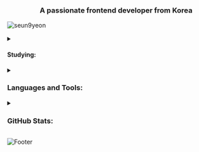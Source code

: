 <h3 align="center">A passionate frontend developer from Korea</h3>

<p align="left"> <img src="https://komarev.com/ghpvc/?username=seun9yeon&label=Profile%20views&color=0e75b6&style=flat" alt="seun9yeon" /> </p>

<details>
<summary><h4 align="left">Studying:</h4></summary>

<p align="left">
<img src="https://img.shields.io/badge/react-61DAFB?style=flat-square&logo=react&logoColor=black"/>
<img src="https://img.shields.io/badge/JavaScript-F7DF1E?style=flat-square&logo=JavaScript&logoColor=black"/>
<img src="https://img.shields.io/badge/CSS3-1572B6?style=flat-square&logo=CSS3&logoColor=white"/>
<img src="https://img.shields.io/badge/HTML5-E34F26?style=flat-square&logo=HTML5&logoColor=white"/>
<img src="https://img.shields.io/badge/Python-3776AB?style=flat-square&logo=Python&logoColor=white"/>
</p>
</details>

<details>
<summary><h3 align="left">Languages and Tools:</h3></summary>

<p align="left"> <a href="https://www.w3schools.com/css/" target="_blank" rel="noreferrer"> <img src="https://raw.githubusercontent.com/devicons/devicon/master/icons/css3/css3-original-wordmark.svg" alt="css3" width="40" height="40"/> </a> <a href="https://www.w3.org/html/" target="_blank" rel="noreferrer"> <img src="https://raw.githubusercontent.com/devicons/devicon/master/icons/html5/html5-original-wordmark.svg" alt="html5" width="40" height="40"/> </a> <a href="https://www.java.com" target="_blank" rel="noreferrer"> <img src="https://raw.githubusercontent.com/devicons/devicon/master/icons/java/java-original.svg" alt="java" width="40" height="40"/> </a> <a href="https://developer.mozilla.org/en-US/docs/Web/JavaScript" target="_blank" rel="noreferrer"> <img src="https://raw.githubusercontent.com/devicons/devicon/master/icons/javascript/javascript-original.svg" alt="javascript" width="40" height="40"/> </a> <a href="https://www.mysql.com/" target="_blank" rel="noreferrer"> <img src="https://raw.githubusercontent.com/devicons/devicon/master/icons/mysql/mysql-original-wordmark.svg" alt="mysql" width="40" height="40"/> </a> <a href="https://www.python.org" target="_blank" rel="noreferrer"> <img src="https://raw.githubusercontent.com/devicons/devicon/master/icons/python/python-original.svg" alt="python" width="40" height="40"/> </a> <a href="https://reactjs.org/" target="_blank" rel="noreferrer"> <img src="https://raw.githubusercontent.com/devicons/devicon/master/icons/react/react-original-wordmark.svg" alt="react" width="40" height="40"/> </a> <a href="https://spring.io/" target="_blank" rel="noreferrer"> <img src="https://www.vectorlogo.zone/logos/springio/springio-icon.svg" alt="spring" width="40" height="40"/> </a> <a href="https://www.typescriptlang.org/" target="_blank" rel="noreferrer"> <img src="https://raw.githubusercontent.com/devicons/devicon/master/icons/typescript/typescript-original.svg" alt="typescript" width="40" height="40"/> </a> </p>
</details>

<details>
<summary><h3 align="left">GitHub Stats:</h3></summary>
  
<p><img align="left" src="https://github-readme-stats.vercel.app/api/top-langs?username=seun9yeon&show_icons=true&locale=en&layout=compact" alt="seun9yeon" /></p>

<p>&nbsp;<img align="center" src="https://github-readme-stats.vercel.app/api?username=seun9yeon&show_icons=true&locale=en" alt="seun9yeon" /></p>

<p><img align="center" src="https://github-readme-streak-stats.herokuapp.com/?user=seun9yeon&" alt="seun9yeon" /></p>
</details>

![Footer](https://capsule-render.vercel.app/api?type=waving&color=auto&height=200&section=footer)
